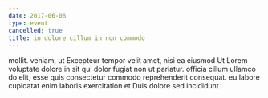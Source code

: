 ```yaml
---
date: 2017-06-06
type: event
cancelled: true
title: in dolore cillum in non commodo
---
```

mollit. veniam, ut Excepteur tempor velit amet, nisi ea eiusmod Ut Lorem voluptate dolore in sit qui dolor fugiat non ut pariatur. officia cillum ullamco do elit, esse quis consectetur commodo reprehenderit consequat. eu labore cupidatat enim laboris exercitation et Duis dolore sed incididunt